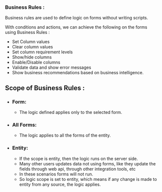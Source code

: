 ### Business Rules :

Business rules are used to define logic on forms without writing scripts.

With conditions and actions, we can achieve the following on the forms using Business Rules :

- Set Column values
- Clear column values
- Set column requirement levels
- Show/hide columns
- Enable/Disable columns
- Validate data and show error messages
- Show business recommendations based on business intelligence.


## Scope of Business Rules :

- ### Form:
    - The logic defined applies only to the selected form.

- ### All Forms:
    - The logic applies to all the forms of the entity.

- ### Entity:
    - If the scope is entity, then the logic runs on the server side.
    - Many other users updates data not using forms, like they update the fields through web api, through other integration tools, etc
    - In these scenarios forms will not run.
    - So logic scope is set to entity, which means if any change is made to entity from any source, the logic applies.
